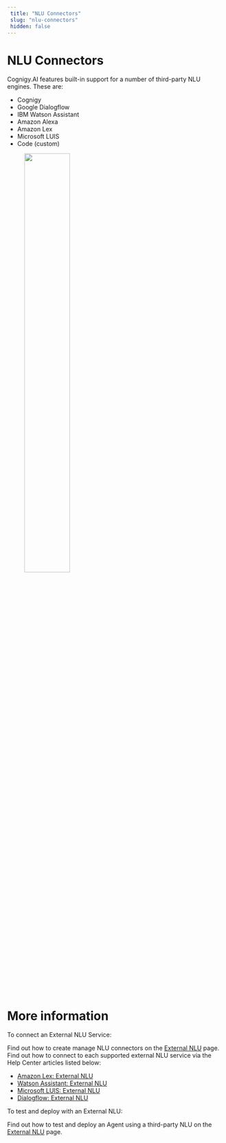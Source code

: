```yaml
---
 title: "NLU Connectors" 
 slug: "nlu-connectors" 
 hidden: false 
---
```

# NLU Connectors

Cognigy.AI features built-in support for a number of third-party NLU engines. These are: 

  - Cognigy
  - Google Dialogflow
  - IBM Watson Assistant
  - Amazon Alexa
  - Amazon Lex
  - Microsoft LUIS
  - Code (custom) 

<figure>
  <img class="image-center" src="{{config.site_url}}ai/resources/images/NLU_connectors.png" width="50%" />
</figure>

# More information

To connect an External NLU Service:

Find out how to create manage NLU connectors on the [External NLU]({{config.site_url}}ai/nlu/external-nlu/external-nlu/#creating-nlu-connectors/) page.
Find out how to connect to each supported external NLU service via the Help Center articles listed below:

* [Amazon Lex: External NLU](https://support.cognigy.com/hc/en-us/articles/4408910240530)
* [Watson Assistant: External NLU](https://support.cognigy.com/hc/en-us/articles/360017484979-Watson-Assistant-External-NLU)
* [Microsoft LUIS: External NLU](https://support.cognigy.com/hc/en-us/articles/360017517319)
* [Dialogflow: External NLU](https://support.cognigy.com/hc/en-us/articles/360017466620)

To test and deploy with an External NLU:

Find out how to test and deploy an Agent using a third-party NLU on the [External NLU]({{config.site_url}}ai/nlu/external-nlu/external-nlu/#testing-and-deploying-with-an-external-nlu/) page.